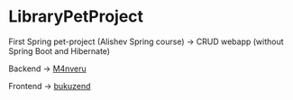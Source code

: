 # LibraryPetProject
First Spring pet-project (Alishev Spring course) -> CRUD webapp (without Spring Boot and Hibernate)

Backend -> [M4nveru](https://github.com/M4nveru)

Frontend -> [bukuzend](https://github.com/bukuzend)
